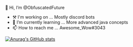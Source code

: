 👋 Hi, I’m @ObfuscatedFuture
- ⚒ I'm working on ... Mostly discord bots
- 🌱 I’m currently learning ... More advanced java concepts
- 📫 How to reach me ... Awesome_Wow#3043

[![Anurag's GitHub stats](https://github-readme-stats.vercel.app/api?username=ObfuscatedFuture)](https://github.com/anuraghazra/github-readme-stats)
